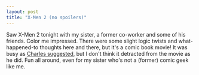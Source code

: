 ```yaml
---
layout: post
title: "X-Men 2 (no spoilers)"
---
```




Saw X-Men 2 tonight with my sister, a former co-worker and some of his friends. Color me impressed. There were some slight logic twists and what-happened-to thoughts here and there, but it's a comic book movie! It was busy as <a href="http://fishbowl.pastiche.org/archives/001312.html#001312">Charles suggested</a>, but I don't think it detracted from the movie as he did.  Fun all around, even for my sister who's not a (former) comic geek like me.


